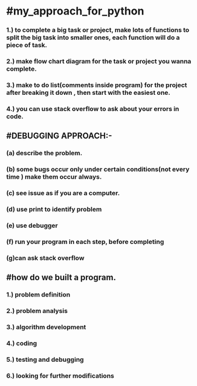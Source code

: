 # #my_approach_for_python
### 1.) to complete a big task or project, make lots of functions to split the big task into smaller ones, each function will do a piece of task.
### 2.) make flow chart diagram for the task or project you wanna complete.
### 3.) make to do list(comments inside program) for the project after breaking it down , then start with the easiest one.
### 4.) you can use stack overflow to ask about your errors in code.
## #DEBUGGING APPROACH:-
### (a) describe the problem.
### (b) some bugs occur only under certain conditions(not every time ) make them occur always.
### (c) see issue as if you are a computer.
### (d) use print to identify problem
### (e) use debugger
### (f) run your program in each step, before completing
### (g)can ask stack overflow
## #how do we built a program.
### 1.) problem definition
### 2.) problem analysis
### 3.) algorithm development
### 4.) coding
### 5.) testing and debugging
### 6.) looking for further modifications
